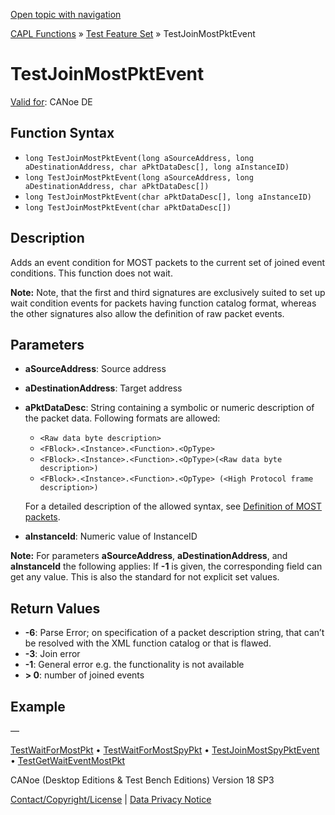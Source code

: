 [Open topic with navigation](../../../../../CANoeDEFamily.htm#Topics/CAPLFunctions/Test/Functions/CAPLfunctionTestJoinMostPktEvent.md)

[CAPL Functions](../../CAPLfunctions.md) » [Test Feature Set](../CAPLfunctionsTFSOverview.md) » TestJoinMostPktEvent

# TestJoinMostPktEvent

[Valid for](../../../Shared/FeatureAvailability.md): CANoe DE

## Function Syntax

- `long TestJoinMostPktEvent(long aSourceAddress, long aDestinationAddress, char aPktDataDesc[], long aInstanceID)`
- `long TestJoinMostPktEvent(long aSourceAddress, long aDestinationAddress, char aPktDataDesc[])`
- `long TestJoinMostPktEvent(char aPktDataDesc[], long aInstanceID)`
- `long TestJoinMostPktEvent(char aPktDataDesc[])`

## Description

Adds an event condition for MOST packets to the current set of joined event conditions. This function does not wait.

**Note:** Note, that the first and third signatures are exclusively suited to set up wait condition events for packets having function catalog format, whereas the other signatures also allow the definition of raw packet events.

## Parameters

- **aSourceAddress**: Source address
- **aDestinationAddress**: Target address
- **aPktDataDesc**: String containing a symbolic or numeric description of the packet data. Following formats are allowed:
  - `<Raw data byte description>`
  - `<FBlock>.<Instance>.<Function>.<OpType>`
  - `<FBlock>.<Instance>.<Function>.<OpType>(<Raw data byte description>)`
  - `<FBlock>.<Instance>.<Function>.<OpType> (<High Protocol frame description>)`
  
  For a detailed description of the allowed syntax, see [Definition of MOST packets](../CAPLfunctionsTFSMostPacketDefinition.md).

- **aInstanceId**: Numeric value of InstanceID

**Note:** For parameters **aSourceAddress**, **aDestinationAddress**, and **aInstanceId** the following applies: If **-1** is given, the corresponding field can get any value. This is also the standard for not explicit set values.

## Return Values

- **-6**: Parse Error; on specification of a packet description string, that can’t be resolved with the XML function catalog or that is flawed.
- **-3**: Join error
- **-1**: General error e.g. the functionality is not available
- **> 0**: number of joined events

## Example

—

[TestWaitForMostPkt](CAPLfunctionTestWaitForMostPkt.md) • [TestWaitForMostSpyPkt](CAPLfunctionTestWaitForMostSpyPkt.md) • [TestJoinMostSpyPktEvent](CAPLfunctionTestJoinMostSpyPktEvent.md) • [TestGetWaitEventMostPkt](CAPLfunctionTestGetWaitEventMostPkt.md)

CANoe (Desktop Editions & Test Bench Editions) Version 18 SP3

[Contact/Copyright/License](../../../Shared/ContactCopyrightLicense.md) | [Data Privacy Notice](https://www.vector.com/int/en/company/get-info/privacy-policy/)
